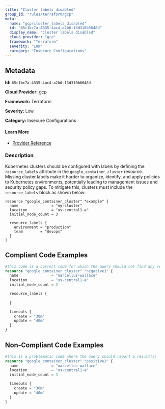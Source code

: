 ```yaml
---
title: "Cluster labels disabled"
group_id: "rules/terraform/gcp"
meta:
  name: "gcp/cluster_labels_disabled"
  id: "65c1bc7a-4835-4ac4-a2b6-13d310b0648d"
  display_name: "Cluster labels disabled"
  cloud_provider: "gcp"
  framework: "Terraform"
  severity: "LOW"
  category: "Insecure Configurations"
---
```

## Metadata

**Id:** `65c1bc7a-4835-4ac4-a2b6-13d310b0648d`

**Cloud Provider:** gcp

**Framework:** Terraform

**Severity:** Low

**Category:** Insecure Configurations

#### Learn More

 - [Provider Reference](https://registry.terraform.io/providers/hashicorp/google/latest/docs/resources/container_cluster)

### Description

 Kubernetes clusters should be configured with labels by defining the `resource_labels` attribute in the `google_container_cluster` resource. Missing cluster labels make it harder to organize, identify, and apply policies to Kubernetes environments, potentially leading to management issues and security policy gaps. To mitigate this, clusters must include the `resource_labels` block as shown below:

```
resource "google_container_cluster" "example" {
  name               = "my-cluster"
  location           = "us-central1-a"
  initial_node_count = 3

  resource_labels {
    environment = "production"
    team        = "devops"
  }
}
```


## Compliant Code Examples
```terraform
#this code is a correct code for which the query should not find any result
resource "google_container_cluster" "negative1" {
  name               = "marcellus-wallace"
  location           = "us-central1-a"
  initial_node_count = 3

  resource_labels {
      
  }

  timeouts {
    create = "30m"
    update = "40m"
  }
}

```
## Non-Compliant Code Examples
```terraform
#this is a problematic code where the query should report a result(s)
resource "google_container_cluster" "positive1" {
  name               = "marcellus-wallace"
  location           = "us-central1-a"
  initial_node_count = 3

  timeouts {
    create = "30m"
    update = "40m"
  }
}

```